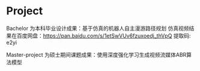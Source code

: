 # Project

Bachelor 为本科毕业设计成果：基于仿真的机器人自主漫游路径规划
仿真视频结果在百度网盘：https://pan.baidu.com/s/1etSwVUv6fzuxoedj_thVpQ  提取码: e2yi 

Master-project 为硕士期间课题成果：使用深度强化学习生成视频流媒体ABR算法模型
